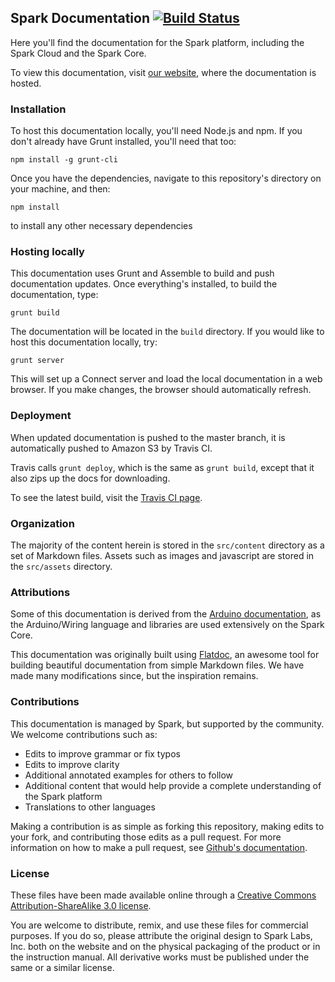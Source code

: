 ## Spark Documentation [![Build Status](https://travis-ci.org/spark/docs.svg?branch=feature/server-side-rendering)](https://travis-ci.org/spark/docs)

Here you'll find the documentation for the Spark platform, including the Spark Cloud and the Spark Core.

To view this documentation, visit [our website](http://docs.spark.io), where the documentation is hosted.

### Installation

To host this documentation locally, you'll need Node.js and npm. If you don't already have Grunt installed, you'll need that too:

`npm install -g grunt-cli`

Once you have the dependencies, navigate to this repository's directory on your machine, and then:

`npm install`

to install any other necessary dependencies

### Hosting locally

This documentation uses Grunt and Assemble to build and push documentation updates. Once everything's installed, to build the documentation, type:

`grunt build`

The documentation will be located in the `build` directory. If you would like to host this documentation locally, try:

`grunt server`

This will set up a Connect server and load the local documentation in a web browser. If you make changes, the browser should automatically refresh.

### Deployment

When updated documentation is pushed to the master branch, it is automatically pushed to Amazon S3 by Travis CI.

Travis calls `grunt deploy`, which is the same as `grunt build`, except that it also zips up the docs for downloading.

To see the latest build, visit the [Travis CI page](https://travis-ci.org/spark/docs).

### Organization

The majority of the content herein is stored in the `src/content` directory as a set of Markdown files. Assets such as images and javascript are stored in the `src/assets` directory.

### Attributions

Some of this documentation is derived from the [Arduino documentation](http://arduino.cc/en/Reference), as the Arduino/Wiring language and libraries are used extensively on the Spark Core.

This documentation was originally built using [Flatdoc](http://ricostacruz.com/flatdoc/), an awesome tool for building beautiful documentation from simple Markdown files. We have made many modifications since, but the inspiration remains.

### Contributions

This documentation is managed by Spark, but supported by the community. We welcome contributions such as:

* Edits to improve grammar or fix typos
* Edits to improve clarity
* Additional annotated examples for others to follow
* Additional content that would help provide a complete understanding of the Spark platform
* Translations to other languages

Making a contribution is as simple as forking this repository, making edits to your fork, and contributing those edits as a pull request. For more information on how to make a pull request, see [Github's documentation](https://help.github.com/articles/using-pull-requests).

### License

These files have been made available online through a [Creative Commons Attribution-ShareAlike 3.0 license](http://creativecommons.org/licenses/by-sa/3.0/us/).

You are welcome to distribute, remix, and use these files for commercial purposes. If you do so, please attribute the original design to Spark Labs, Inc. both on the website and on the physical packaging of the product or in the instruction manual. All derivative works must be published under the same or a similar license.
